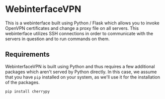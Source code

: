 # WebinterfaceVPN
This is a webinterface built using Python / Flask which allows you to invoke OpenVPN certificates and change a proxy file on all servers. This webinterface utilizes SSH connections in order to communicate with the servers in question and to run commands on them.

## Requirements

WebinterfaceVPN is built using Python and thus requires a few additional packages which aren't served by Python directly. In this case, we assume that you have `pip` installed on your system, as we'll use it for the installation of the packages.

    pip install cherrypy
